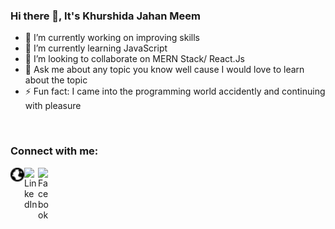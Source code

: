 ### Hi there 👋, It's Khurshida Jahan Meem

- 🔭 I’m currently working on improving skills
- 🌱 I’m currently learning JavaScript
- 👯 I’m looking to collaborate on MERN Stack/ React.Js
- 💬 Ask me about any topic you know well cause I would love to learn about the topic 
- ⚡ Fun fact: I came into the programming world accidently and continuing with pleasure

<br/>

### Connect with me:

[<img align="left" alt="Portfolio" width="22px" src="https://raw.githubusercontent.com/iconic/open-iconic/master/svg/globe.svg" />](https://khurshida-meem.netlify.app/)
[<img align="left" alt="LinkedIn" width="22px" src="https://cdn.jsdelivr.net/npm/simple-icons@v3/icons/linkedin.svg" />](https://www.linkedin.com/in/khurshida-meem/)
[<img align="left" alt="Facebook" width="22px" src="https://cdn.jsdelivr.net/npm/simple-icons@v3/icons/gmail.svg" />](meemrumi59@gmail.com)

<br />
<br/>
